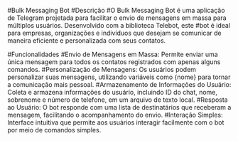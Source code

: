 #Bulk Messaging Bot
#Descrição
#O Bulk Messaging Bot é uma aplicação de Telegram projetada para facilitar o envio de mensagens em massa para múltiplos usuários. Desenvolvido com a biblioteca Telebot, este #bot é ideal para empresas, organizações e indivíduos que desejam se comunicar de maneira eficiente e personalizada com seus contatos.

#Funcionalidades
#Envio de Mensagens em Massa: Permite enviar uma única mensagem para todos os contatos registrados com apenas alguns comandos.
#Personalização de Mensagens: Os usuários podem personalizar suas mensagens, utilizando variáveis como {nome} para tornar a comunicação mais pessoal.
#Armazenamento de Informações do Usuário: Coleta e armazena informações do usuário, incluindo ID do chat, nome, sobrenome e número de telefone, em um arquivo de texto local.
#Resposta ao Usuário: O bot responde com uma lista de destinatários que receberam a mensagem, facilitando o acompanhamento do envio.
#Interação Simples: Interface intuitiva que permite aos usuários interagir facilmente com o bot por meio de comandos simples.
